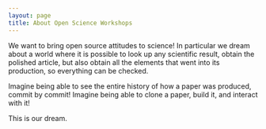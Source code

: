 ```yaml
---
layout: page
title: About Open Science Workshops
---
```


We want to bring open source attitudes to science! In particular we dream
about a world where it is possible to look up any scientific result, obtain
the polished article, but also obtain all the elements that went into its
production, so everything can be checked. 

Imagine being able to see the entire history of how a paper was produced,
commit by commit! Imagine being able to clone a paper, build it, and
interact with it!

This is our dream.
